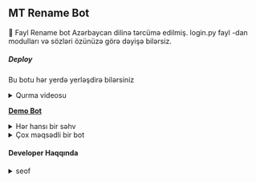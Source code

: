 ## MT Rename Bot
📝 Fayl Rename bot Azərbaycan dilinə tərcümə edilmiş.
login.py fayl -dan modulları və sözləri özünüzə görə dəyişə bilərsiz.
</p>
  </a>
  </a>  
</p>

##### Deploy
Bu botu hər yerdə yerləşdirə bilərsiniz

<details><summary>Qurma videosu</summary>
<p>
<pre>
Nümunə Video👇

**[Bax və hazırla...](https://youtu.be/wCB2zbwEguA)**


</pre>
</p>
</details>

**[Demo Bot](https://youtu.be/wCB2zbwEguA)**


<details><summary>Hər hansı bir səhv</summary>
<p>
<pre>
Hər hansı bir səhv tapsanız və ya geribildiriminizi bildirmək istəsəniz, mənimlə əlaqə saxlayın.

[Telegram](https://telegram.dog/SeofC) 

Bots Qrupumuz
[Graphs Team](https://telegram.dog/GraphsBots) 
</pre>
</p>
</details>

<details><summary>Çox məqsədli bir bot</summary>
<p>
<br>
✅ Telegram Fayllarını Yenidən Adlandırın
✅ Faylları videoya çevirin
</pre>
</p>
</details>

#### Developer Haqqında
<details><summary>seof</summary>
<p>
<pre>
<p align="middle">
<img src="https://telegra.ph/file/a082732baac3919fd73bf.jpg" width="100" height="100"><br>
<img src="https://badgen.net/badge/Nickname/Seof/FF33FF?icon=awesome&labelColor=0080FF"></a>
<img src="https://badgen.net/badge/Bacarıq/Python Etc../purple?icon=terminal&labelColor=red"></a>
<a href="https://telegram.dog/SeofC"><img src="https://img.shields.io/badge/Telegram-Link-blue.svg?logo=telegram"></a>
<a href="https://github.com/Aykhan121"><img src="https://badgen.net/badge/Follow%20on%20/Github/80FF00?icon=github&labelColor=black"></a>
<a href="https://youtube.com/channel/UCCQNW6-kjZx5dkvXpqBfIqQ
17"><img src="https://img.shields.io/badge/YouTube-Channel-FF3333.svg?logo=youtube&logoColor=FF3333"></a>
<a href="https://Instagram.com/umarocv"><img src="https://badgen.net/badge/Follow%20on%20/Instagram/80FF00?icon=Instagram&labelColor=black"></a>
<p align="left">
</p> 
                                                                                                             
[![Gıthub Profilini Ac? Yes!](https://badgen.net/badge/Open%20Source%20%3F/Yes/yellow?icon=github)](https://github.com/aykhan121/VioletRenameBot)
[![Ask Me Anything !](https://img.shields.io/badge/🤔%20Ask%20Me-Anything-1abc9c.svg)](https://telegram.dog/SeofC)
[![Report Bugs!](https://badgen.net/badge/🐞%20Report%20/Bugs/red)](https://telegram.dog/SeofC)
[![Join Channel !](https://badgen.net/badge/🔊%20Join%20/Channel/Black)](https://telegram.dog/GraphsaBots)

## Repodan isdifadə elədiyin üçün təşəkkür dostum;

